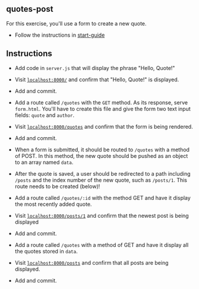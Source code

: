 ## quotes-post
For this exercise, you'll use a form to create a new quote.

- Follow the instructions in [start-guide](../start-guide.md)

## Instructions
- Add code in `server.js` that will display the phrase "Hello, Quote!"
- Visit [`localhost:8000/`](http://localhost:8000/) and confirm that "Hello, Quote!" is displayed.
- Add and commit.

- Add a route called `/quotes` with the `GET` method. As its response, serve `form.html`. You'll have to create this file and give the form two text input fields: `quote` and `author`.
- Visit [`localhost:8000/quotes`](http://localhost:8000/quotes) and confirm that the form is being rendered.
- Add and commit.

- When a form is submitted, it should be routed to `/quotes` with a method of POST. In this method, the new quote should be pushed as an object to an array named `data`. 
- After the quote is saved, a user should be redirected to a path including `/posts` and the index number of the new quote, such as `/posts/1`. This route needs to be created (below)!

- Add a route called `/quotes/:id` with the method GET and have it display the most recently added quote.
- Visit [`localhost:8000/posts/1`](http://localhost:8000/posts/1) and confirm that the newest post is being displayed
- Add and commit.

- Add a route called `/quotes` with a method of GET and have it display all the quotes stored in `data`.
- Visit [`localhost:8000/posts`](http://localhost:8000/posts) and confirm that all posts are being displayed.
- Add and commit.
